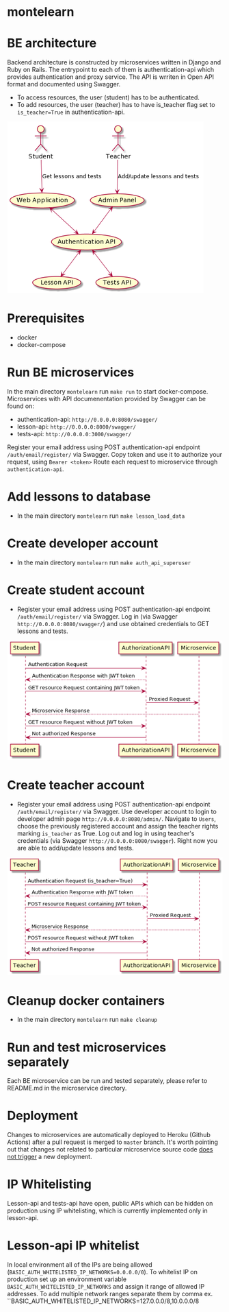 ﻿# montelearn


# BE architecture
Backend architecture is constructed by microservices written in Django and Ruby on Rails.
The entrypoint to each of them is authentication-api which provides authentication and proxy service. 
The API is wrriten in Open API format and documented using Swagger.

- To access resources, the user (student) has to be authenticated.
- To add resources, the user (teacher) has to have is_teacher flag set to `is_teacher=True` in authentication-api.

![Architecture](../diagrams/architecture-diagram.png)

# Prerequisites
- docker
- docker-compose

# Run BE microservices
In the main directory `montelearn` run `make run` to start docker-compose.
Microservices with API documenentation provided by Swagger can be found on: 
- authentication-api: `http://0.0.0.0:8080/swagger/`
- lesson-api: `http://0.0.0.0:8000/swagger/`
- tests-api: `http://0.0.0.0:3000/swagger/`

Register your email address using POST authentication-api endpoint `/auth/email/register/` via Swagger.
Copy token and use it to authorize your request, using `Bearer <token>`
Route each request to microservice through `authentication-api`.

# Add lessons to database
- In the main directory `montelearn` run `make lesson_load_data`

# Create developer account
- In the main directory `montelearn` run `make auth_api_superuser`

# Create student account
- Register your email address using POST authentication-api endpoint `/auth/email/register/` via Swagger.
  Log in (via Swagger `http://0.0.0.0:8080/swagger/`) and use obtained credentials to GET lessons and tests.

![Student diagram](../diagrams/student-diagram.png)

# Create teacher account
- Register your email address using POST authentication-api endpoint `/auth/email/register/` via Swagger.
  Use developer account to login to developer admin page `http://0.0.0.0:8080/admin/`.
  Navigate to `Users`, choose the previously registered account and assign the teacher rights marking `is_teacher` as True.
  Log out and log in using teacher's credentials (via Swagger `http://0.0.0.0:8080/swagger`).
  Right now you are able to add/update lessons and tests.

![Teacher diagram](../diagrams/teacher-diagram.png)

# Cleanup docker containers
- In the main directory `montelearn` run `make cleanup`

# Run and test microservices separately
Each BE microservice can be run and tested separately, please refer to README.md in the microservice directory. 

# Deployment
Changes to microservices are automatically deployed to Heroku (Github Actions) after a pull request is merged to `master` branch. It's worth pointing out that changes not related to particular microservice source code <u>does not trigger</u> a new deployment.


# IP Whitelisting
Lesson-api and tests-api have open, public APIs which can be hidden on production using IP whitelisting, which is currently implemented only in lesson-api.

# Lesson-api IP whitelist
In local environment all of the IPs are being allowed (`BASIC_AUTH_WHITELISTED_IP_NETWORKS=0.0.0.0/0`).
To whitelist IP on production set up an environment variable `BASIC_AUTH_WHITELISTED_IP_NETWORKS` and assign it range of allowed IP addresses.
To add multiple network ranges separate them by comma ex. ``BASIC_AUTH_WHITELISTED_IP_NETWORKS=127.0.0.0/8,10.0.0.0/8
